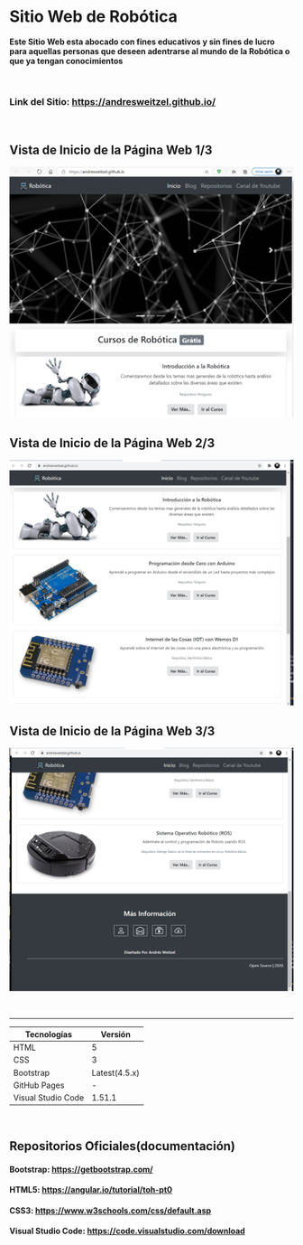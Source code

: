 # Sitio Web de Robótica

**Este Sitio Web esta abocado con fines educativos y sin fines de lucro para aquellas personas que
deseen adentrarse al mundo de la Robótica o que ya tengan conocimientos**

</br>

### Link del Sitio: https://andresweitzel.github.io/

</br>

## Vista de Inicio de la Página Web 1/3

![Index app](https://github.com/andresWeitzel/Graphics/blob/main/Proyectos/PaginaRobotica/Captura%20de%20pantalla%20(318).png)

## Vista de Inicio de la Página Web 2/3

![Index app](https://github.com/andresWeitzel/Graphics/blob/main/Proyectos/PaginaRobotica/Captura%20de%20pantalla%20(326).png)

## Vista de Inicio de la Página Web 3/3

![Index app](https://github.com/andresWeitzel/Graphics/blob/main/Proyectos/PaginaRobotica/Captura%20de%20pantalla%20(327).png)

</br>

<hr>

| Tecnologías | Versión |
| ------------- | ------------- |
| HTML |   5 |
| CSS | 3  |
| Bootstrap | Latest(4.5.x)  |
| GitHub Pages | -  |
| Visual Studio Code | 1.51.1 |

</br>

## Repositorios Oficiales(documentación)

#### Bootstrap:   https://getbootstrap.com/
#### HTML5:     https://angular.io/tutorial/toh-pt0
#### CSS3:         https://www.w3schools.com/css/default.asp
#### Visual Studio Code:        https://code.visualstudio.com/download
